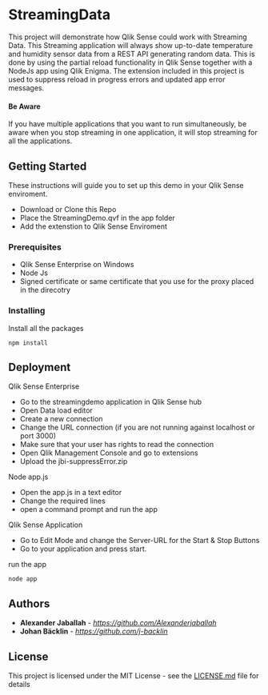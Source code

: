 # StreamingData

This project will demonstrate how Qlik Sense could work with Streaming Data. This Streaming application will always show up-to-date temperature and humidity sensor data from a REST API generating random data. This is done by using the partial reload functionality in Qlik Sense together with a NodeJs app using Qlik Enigma. The extension included in this project is used to suppress reload in progress errors and updated app error messages.

#### Be Aware

If you have multiple applications that you want to run simultaneously, be aware when you stop streaming in one application, it will stop streaming for all the applications.

## Getting Started

These instructions will guide you to set up this demo in your Qlik Sense enviroment. 

* Download or Clone this Repo
* Place the StreamingDemo.qvf in the app folder
* Add the extenstion to Qlik Sense Enviroment

### Prerequisites

* Qlik Sense Enterprise on Windows
* Node Js
* Signed certificate or same certificate that you use for the proxy placed in the direcotry

### Installing

Install all the packages

```
npm install
```


## Deployment

Qlik Sense Enterprise
* Go to the streamingdemo application in Qlik Sense hub 
* Open Data load editor
* Create a new connection
* Change the URL connection (if you are not running against localhost or port 3000)
* Make sure that your user has rights to read the connection
* Open Qlik Management Console and go to extensions
* Upload the jbi-suppressError.zip

Node app.js
* Open the app.js in a text editor
* Change the required lines
* open a command prompt and run the app

Qlik Sense Application
* Go to Edit Mode and change the Server-URL for the Start & Stop Buttons
* Go to your application and press start. 

run the app
```
node app
```


## Authors

* **Alexander Jaballah** - *https://github.com/Alexanderjaballah*
* **Johan Bäcklin** - *https://github.com/j-backlin*


## License

This project is licensed under the MIT License - see the [LICENSE.md](LICENSE.md) file for details

